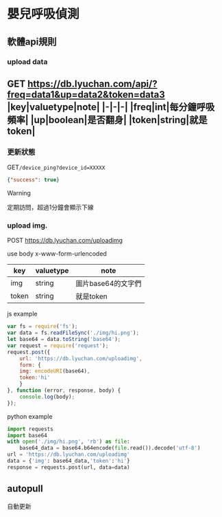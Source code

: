 # 嬰兒呼吸偵測
## 軟體api規則
### upload data
GET https://db.lyuchan.com/api/?freq=data1&up=data2&token=data3
|key|valuetype|note|
|-|-|-|
|freq|int|每分鐘呼吸頻率|
|up|boolean|是否翻身|
|token|string|就是token|
---
### 更新狀態
GET`/device_ping?device_id=XXXXX`
```json
{"success": true}
```
> [!WARNING]
> 定期訪問，超過1分鐘會顯示下線

### upload img.
POST https://db.lyuchan.com/uploadimg

use body x-www-form-urlencoded

|key|valuetype|note|
|-|-|-|
|img|string|圖片base64的文字們|
|token|string|就是token|

js example
```js
var fs = require('fs');
var data = fs.readFileSync('./img/hi.png');
let base64 = data.toString('base64');
var request = require('request');
request.post({
    url: 'https://db.lyuchan.com/uploadimg',
    form: {
    img: encodeURI(base64),
    token:'hi'
    }
}, function (error, response, body) {
    console.log(body);
});
```
python example
```python
import requests
import base64
with open('./img/hi.png', 'rb') as file:
    base64_data = base64.b64encode(file.read()).decode('utf-8')
url = 'https://db.lyuchan.com/uploadimg'
data = {'img': base64_data,'token':'hi'}
response = requests.post(url, data=data)
```


## autopull
自動更新
